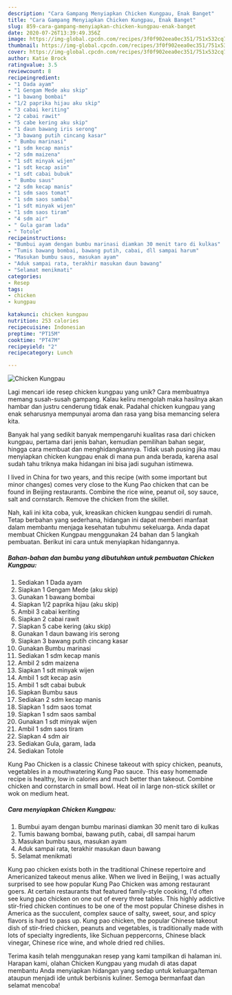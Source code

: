 ```yaml
---
description: "Cara Gampang Menyiapkan Chicken Kungpau, Enak Banget"
title: "Cara Gampang Menyiapkan Chicken Kungpau, Enak Banget"
slug: 859-cara-gampang-menyiapkan-chicken-kungpau-enak-banget
date: 2020-07-26T13:39:49.356Z
image: https://img-global.cpcdn.com/recipes/3f0f902eea0ec351/751x532cq70/chicken-kungpau-foto-resep-utama.jpg
thumbnail: https://img-global.cpcdn.com/recipes/3f0f902eea0ec351/751x532cq70/chicken-kungpau-foto-resep-utama.jpg
cover: https://img-global.cpcdn.com/recipes/3f0f902eea0ec351/751x532cq70/chicken-kungpau-foto-resep-utama.jpg
author: Katie Brock
ratingvalue: 3.5
reviewcount: 8
recipeingredient:
- "1 Dada ayam"
- "1 Gengam Mede aku skip"
- "1 bawang bombai"
- "1/2 paprika hijau aku skip"
- "3 cabai keriting"
- "2 cabai rawit"
- "5 cabe kering aku skip"
- "1 daun bawang iris serong"
- "3 bawang putih cincang kasar"
- " Bumbu marinasi"
- "1 sdm kecap manis"
- "2 sdm maizena"
- "1 sdt minyak wijen"
- "1 sdt kecap asin"
- "1 sdt cabai bubuk"
- " Bumbu saus"
- "2 sdm kecap manis"
- "1 sdm saos tomat"
- "1 sdm saos sambal"
- "1 sdt minyak wijen"
- "1 sdm saos tiram"
- "4 sdm air"
- " Gula garam lada"
- " Totole"
recipeinstructions:
- "Bumbui ayam dengan bumbu marinasi diamkan 30 menit taro di kulkas"
- "Tumis bawang bombai, bawang putih, cabai, dll sampai harum"
- "Masukan bumbu saus, masukan ayam"
- "Aduk sampai rata, terakhir masukan daun bawang"
- "Selamat menikmati"
categories:
- Resep
tags:
- chicken
- kungpau

katakunci: chicken kungpau 
nutrition: 253 calories
recipecuisine: Indonesian
preptime: "PT15M"
cooktime: "PT47M"
recipeyield: "2"
recipecategory: Lunch

---
```



![Chicken Kungpau](https://img-global.cpcdn.com/recipes/3f0f902eea0ec351/751x532cq70/chicken-kungpau-foto-resep-utama.jpg)

Lagi mencari ide resep chicken kungpau yang unik? Cara membuatnya memang susah-susah gampang. Kalau keliru mengolah maka hasilnya akan hambar dan justru cenderung tidak enak. Padahal chicken kungpau yang enak seharusnya mempunyai aroma dan rasa yang bisa memancing selera kita.

Banyak hal yang sedikit banyak mempengaruhi kualitas rasa dari chicken kungpau, pertama dari jenis bahan, kemudian pemilihan bahan segar, hingga cara membuat dan menghidangkannya. Tidak usah pusing jika mau menyiapkan chicken kungpau enak di mana pun anda berada, karena asal sudah tahu triknya maka hidangan ini bisa jadi suguhan istimewa.

I lived in China for two years, and this recipe (with some important but minor changes) comes very close to the Kung Pao chicken that can be found in Beijing restaurants. Combine the rice wine, peanut oil, soy sauce, salt and cornstarch. Remove the chicken from the skillet.


Nah, kali ini kita coba, yuk, kreasikan chicken kungpau sendiri di rumah. Tetap berbahan yang sederhana, hidangan ini dapat memberi manfaat dalam membantu menjaga kesehatan tubuhmu sekeluarga. Anda dapat membuat Chicken Kungpau menggunakan 24 bahan dan 5 langkah pembuatan. Berikut ini cara untuk menyiapkan hidangannya.

<!--inarticleads1-->

##### Bahan-bahan dan bumbu yang dibutuhkan untuk pembuatan Chicken Kungpau:

1. Sediakan 1 Dada ayam
1. Siapkan 1 Gengam Mede (aku skip)
1. Gunakan 1 bawang bombai
1. Siapkan 1/2 paprika hijau (aku skip)
1. Ambil 3 cabai keriting
1. Siapkan 2 cabai rawit
1. Siapkan 5 cabe kering (aku skip)
1. Gunakan 1 daun bawang iris serong
1. Siapkan 3 bawang putih cincang kasar
1. Gunakan  Bumbu marinasi
1. Sediakan 1 sdm kecap manis
1. Ambil 2 sdm maizena
1. Siapkan 1 sdt minyak wijen
1. Ambil 1 sdt kecap asin
1. Ambil 1 sdt cabai bubuk
1. Siapkan  Bumbu saus
1. Sediakan 2 sdm kecap manis
1. Siapkan 1 sdm saos tomat
1. Siapkan 1 sdm saos sambal
1. Gunakan 1 sdt minyak wijen
1. Ambil 1 sdm saos tiram
1. Siapkan 4 sdm air
1. Sediakan  Gula, garam, lada
1. Sediakan  Totole


Kung Pao Chicken is a classic Chinese takeout with spicy chicken, peanuts, vegetables in a mouthwatering Kung Pao sauce. This easy homemade recipe is healthy, low in calories and much better than takeout. Combine chicken and cornstarch in small bowl. Heat oil in large non-stick skillet or wok on medium heat. 

<!--inarticleads2-->

##### Cara menyiapkan Chicken Kungpau:

1. Bumbui ayam dengan bumbu marinasi diamkan 30 menit taro di kulkas
1. Tumis bawang bombai, bawang putih, cabai, dll sampai harum
1. Masukan bumbu saus, masukan ayam
1. Aduk sampai rata, terakhir masukan daun bawang
1. Selamat menikmati


Kung pao chicken exists both in the traditional Chinese repertoire and Americanized takeout menus alike. When we lived in Beijing, I was actually surprised to see how popular Kung Pao Chicken was among restaurant goers. At certain restaurants that featured family-style cooking, I&#39;d often see kung pao chicken on one out of every three tables. This highly addictive stir-fried chicken continues to be one of the most popular Chinese dishes in America as the succulent, complex sauce of salty, sweet, sour, and spicy flavors is hard to pass up. Kung pao chicken, the popular Chinese takeout dish of stir-fried chicken, peanuts and vegetables, is traditionally made with lots of specialty ingredients, like Sichuan peppercorns, Chinese black vinegar, Chinese rice wine, and whole dried red chilies. 

Terima kasih telah menggunakan resep yang kami tampilkan di halaman ini. Harapan kami, olahan Chicken Kungpau yang mudah di atas dapat membantu Anda menyiapkan hidangan yang sedap untuk keluarga/teman ataupun menjadi ide untuk berbisnis kuliner. Semoga bermanfaat dan selamat mencoba!
